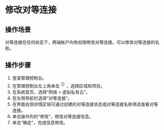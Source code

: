 # 修改对等连接<a name="vpc_peering_0002"></a>

## 操作场景<a name="s1cad888bb3d54bc2b4368335dbdc6bc3"></a>

对等连接在任何状态下，两端帐户均有权限修改对等连接。可以修改对等连接的名称。

## 操作步骤<a name="sd189dd0238e04ddeb7e847d8de3a3a3e"></a>

1.  登录管理控制台。
2.  在管理控制台左上角单击![](figures/icon-region.png)，选择区域和项目。
3.  在系统首页，选择“网络 \> 虚拟私有云”。
4.  在左侧导航栏选择“对等连接”。
5.  在界面右侧详情区域可通过创建的对等连接状态或对等连接名称筛选查看对等连接。
6.  单击操作列的“修改”，修改对等连接信息。
7.  单击“确定”，完成信息修改。

